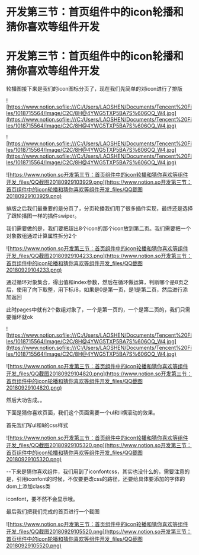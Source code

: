 # 开发第三节：首页组件中的icon轮播和猜你喜欢等组件开发

# 开发第三节：首页组件中的icon轮播和猜你喜欢等组件开发

轮播图接下来是我们的icon图标分页了，现在我们先简单的对icon进行了排版

![https://www.notion.sofile:///C:/Users/LAOSHEN/Documents/Tencent%20Files/1018715564/Image/C2C/8H@4YWG5TXP5BA7S%606OQ_W4.jpg](https://www.notion.sofile:///C:/Users/LAOSHEN/Documents/Tencent%20Files/1018715564/Image/C2C/8H@4YWG5TXP5BA7S%606OQ_W4.jpg)

![https://www.notion.sofile:///C:/Users/LAOSHEN/Documents/Tencent%20Files/1018715564/Image/C2C/8H@4YWG5TXP5BA7S%606OQ_W4.jpg](https://www.notion.sofile:///C:/Users/LAOSHEN/Documents/Tencent%20Files/1018715564/Image/C2C/8H@4YWG5TXP5BA7S%606OQ_W4.jpg)

![https://www.notion.so开发第三节：首页组件中的icon轮播和猜你喜欢等组件开发_files/QQ截图20180929103929.png](https://www.notion.so开发第三节：首页组件中的icon轮播和猜你喜欢等组件开发_files/QQ截图20180929103929.png)

排版之后我们最重要的是分页了，分页轮播我们用了很多插件实现，最终还是选择了跟轮播图一样的插件swiper。

我们需要做的是，我们要把超出8个icon的那个icon放到第二页。我们需要把一个对象数组通过计算属性拆分2个

![https://www.notion.so开发第三节：首页组件中的icon轮播和猜你喜欢等组件开发_files/QQ截图20180929104233.png](https://www.notion.so开发第三节：首页组件中的icon轮播和猜你喜欢等组件开发_files/QQ截图20180929104233.png)

通过循环对象集合，得出值和index参数，然后在循环做运算，判断哪个是8页之后，使用了向下取整，用下标/8，如果是0是第一页，是1是第二页，然后进行添加返回

此时pages中就有2个数组对象了，一个是第一页的，一个是第二页的，我们只需要循环就ok

![https://www.notion.sofile:///C:/Users/LAOSHEN/Documents/Tencent%20Files/1018715564/Image/C2C/8H@4YWG5TXP5BA7S%606OQ_W4.jpg](https://www.notion.sofile:///C:/Users/LAOSHEN/Documents/Tencent%20Files/1018715564/Image/C2C/8H@4YWG5TXP5BA7S%606OQ_W4.jpg)

![https://www.notion.so开发第三节：首页组件中的icon轮播和猜你喜欢等组件开发_files/QQ截图20180929104820.png](https://www.notion.so开发第三节：首页组件中的icon轮播和猜你喜欢等组件开发_files/QQ截图20180929104820.png)

然后大功告成。。

下面是猜你喜欢页面，我们这个页面需要一个ul和li横滚动的效果。

首先我们写ul和li的css样式

![https://www.notion.so开发第三节：首页组件中的icon轮播和猜你喜欢等组件开发_files/QQ截图20180929105320.png](https://www.notion.so开发第三节：首页组件中的icon轮播和猜你喜欢等组件开发_files/QQ截图20180929105320.png)

--下来是猜你喜欢组件，我们用到了iconfontcss，其实也没什么的，需要注意的是，引用iconfont的时候，不仅要更改css的路径，还要给具体要添加的字体的dom上添加class类

iconfont，要不然不会显示哦。

最后我们把我们完成的首页进行一个截图

![https://www.notion.so开发第三节：首页组件中的icon轮播和猜你喜欢等组件开发_files/QQ截图20180929105520.png](https://www.notion.so开发第三节：首页组件中的icon轮播和猜你喜欢等组件开发_files/QQ截图20180929105520.png)